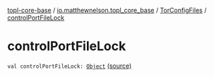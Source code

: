 [topl-core-base](../../index.md) / [io.matthewnelson.topl_core_base](../index.md) / [TorConfigFiles](index.md) / [controlPortFileLock](./control-port-file-lock.md)

# controlPortFileLock

`val controlPortFileLock: `[`Object`](https://docs.oracle.com/javase/6/docs/api/java/lang/Object.html) [(source)](https://github.com/05nelsonm/TorOnionProxyLibrary-Android/blob/master/topl-core-base/src/main/java/io/matthewnelson/topl_core_base/TorConfigFiles.kt#L197)